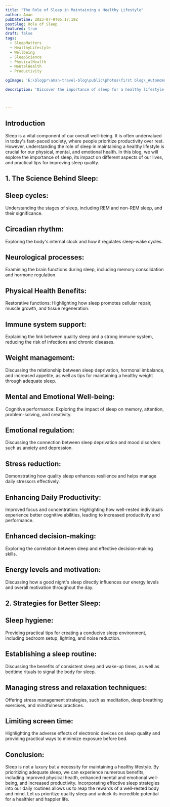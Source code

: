 ```yaml
---
title: "The Role of Sleep in Maintaining a Healthy Lifestyle"
author: Aman
pubDatetime: 2023-07-9T05:17:19Z
postSlug: Role of Sleep 
featured: true
draft: false
tags:
  - SleepMatters
  - HealthyLifestyle
  - Wellbeing
  - SleepScience
  - PhysicalHealth
  - MentalHealth
  - Productivity

ogImage: 'E:\blogpr\aman-travel-blog\public\photos\first blog\_Autonomous Wea 0.png'

description: 'Discover the importance of sleep for a healthy lifestyle. Explore its impact on physical health, mental well-being, and daily productivity. Learn practical strategies for improving sleep quality, including sleep hygiene, routine establishment, stress management, and reducing screen time. Prioritize quality sleep to unlock its incredible benefits for a happier, healthier you.'



---
```

## Introduction

Sleep is a vital component of our overall well-being. It is often undervalued in today's fast-paced society, where people prioritize productivity over rest. However, understanding the role of sleep in maintaining a healthy lifestyle is crucial for our physical, mental, and emotional health. In this blog, we will explore the importance of sleep, its impact on different aspects of our lives, and practical tips for improving sleep quality.

## 1. The Science Behind Sleep:

##  Sleep cycles:
 Understanding the stages of sleep, including REM and non-REM sleep, and their significance.
 
## Circadian rhythm:
 Exploring the body's internal clock and how it regulates sleep-wake cycles.

## Neurological processes:
 Examining the brain functions during sleep, including memory consolidation and hormone regulation.

## Physical Health Benefits:
Restorative functions: Highlighting how sleep promotes cellular repair, muscle growth, and tissue regeneration.

## Immune system support: 
Explaining the link between quality sleep and a strong immune system, reducing the risk of infections and chronic diseases.

## Weight management:
 Discussing the relationship between sleep deprivation, hormonal imbalance, and increased appetite, as well as tips for maintaining a healthy weight through adequate sleep.
 
## Mental and Emotional Well-being:
Cognitive performance: Exploring the impact of sleep on memory, attention, problem-solving, and creativity.

## Emotional regulation:
 Discussing the connection between sleep deprivation and mood disorders such as anxiety and depression.

## Stress reduction:
 Demonstrating how quality sleep enhances resilience and helps manage daily stressors effectively.

## Enhancing Daily Productivity:
Improved focus and concentration: Highlighting how well-rested individuals experience better cognitive abilities, leading to increased productivity and performance.

## Enhanced decision-making: 
Exploring the correlation between sleep and effective decision-making skills.

## Energy levels and motivation:
 Discussing how a good night's sleep directly influences our energy levels and overall motivation throughout the day.

## 2. Strategies for Better Sleep:

## Sleep hygiene:
 Providing practical tips for creating a conducive sleep environment, including bedroom setup, lighting, and noise reduction.

## Establishing a sleep routine: 
Discussing the benefits of consistent sleep and wake-up times, as well as bedtime rituals to signal the body for sleep.

## Managing stress and relaxation techniques:
 Offering stress management strategies, such as meditation, deep breathing exercises, and mindfulness practices.

## Limiting screen time:
 Highlighting the adverse effects of electronic devices on sleep quality and providing practical ways to minimize exposure before bed.

## Conclusion:
Sleep is not a luxury but a necessity for maintaining a healthy lifestyle. By prioritizing adequate sleep, we can experience numerous benefits, including improved physical health, enhanced mental and emotional well-being, and increased productivity. Incorporating effective sleep strategies into our daily routines allows us to reap the rewards of a well-rested body and mind. Let us prioritize quality sleep and unlock its incredible potential for a healthier and happier life.